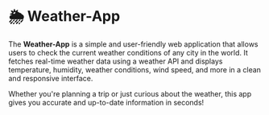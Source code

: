 
# 🌦️ Weather-App

The **Weather-App** is a simple and user-friendly web application that allows users to check the current weather conditions of any city in the world. It fetches real-time weather data using a weather API and displays temperature, humidity, weather conditions, wind speed, and more in a clean and responsive interface.

Whether you're planning a trip or just curious about the weather, this app gives you accurate and up-to-date information in seconds!

